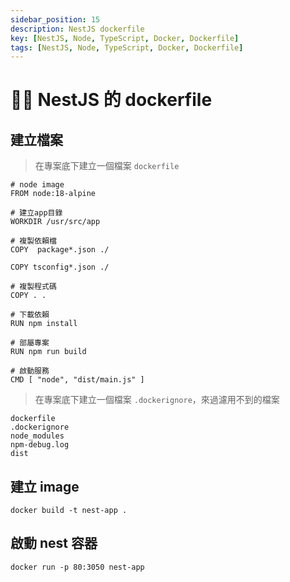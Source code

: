 ```yaml
---
sidebar_position: 15
description: NestJS dockerfile
key: [NestJS, Node, TypeScript, Docker, Dockerfile]
tags: [NestJS, Node, TypeScript, Docker, Dockerfile]
---
```


# 👩‍💻 NestJS 的 dockerfile

## 建立檔案

> 在專案底下建立一個檔案 `dockerfile`

```shell
# node image
FROM node:18-alpine

# 建立app目錄
WORKDIR /usr/src/app

# 複製依賴檔
COPY  package*.json ./

COPY tsconfig*.json ./

# 複製程式碼
COPY . .

# 下載依賴
RUN npm install

# 部屬專案
RUN npm run build

# 啟動服務
CMD [ "node", "dist/main.js" ]
```

> 在專案底下建立一個檔案 `.dockerignore`，來過濾用不到的檔案

```shell
dockerfile
.dockerignore
node_modules
npm-debug.log
dist
```

## 建立 image

```shell
docker build -t nest-app .
```

## 啟動 nest 容器

```shell
docker run -p 80:3050 nest-app 
```
